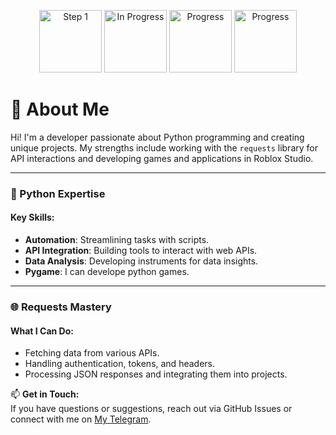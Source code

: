 <p align="center">
  <img src="https://rule34.xxx/counter/1.gif" alt="Step 1" width="100" />
  <img src="https://rule34.xxx/counter/3.gif" alt="In Progress" width="100" />
  <img src="https://rule34.xxx/counter/9.gif" alt="Progress" width="100" />
  <img src="https://rule34.xxx/counter/6.gif" alt="Progress" width="100" />
</p>



# 🚀 About Me

Hi! I'm a developer passionate about Python programming and creating unique projects. My strengths include working with the `requests` library for API interactions and developing games and applications in Roblox Studio.

---

### 🐍 Python Expertise
#### Key Skills:
- **Automation**: Streamlining tasks with scripts.
- **API Integration**: Building tools to interact with web APIs.
- **Data Analysis**: Developing instruments for data insights.
- **Pygame**: I can develope python games.
---

### 🌐 Requests Mastery
#### What I Can Do:
- Fetching data from various APIs.
- Handling authentication, tokens, and headers.
- Processing JSON responses and integrating them into projects.


📫 **Get in Touch:**  
If you have questions or suggestions, reach out via GitHub Issues or connect with me on [My Telegram](https://t.me/irrodin).
